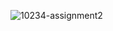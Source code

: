 ![10234-assignment2](https://github.com/bendayaniv/10234-assignment2/assets/52703125/277ee905-923a-4be5-bed1-8daf80a2475d)
